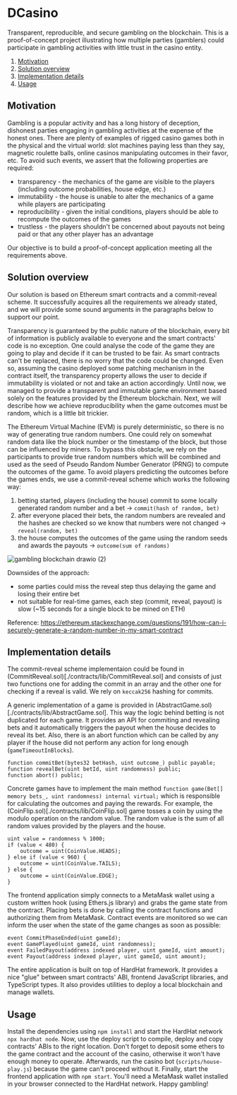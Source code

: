 # DCasino

Transparent, reproducible, and secure gambling on the blockchain. This is a proof-of-concept project illustrating how multiple parties (gamblers) could participate in gambling activities with little trust in the casino entity. 

1. [Motivation](#motivation)
2. [Solution overview](#solution-overview)
3. [Implementation details](#implementation-details)
4. [Usage](#usage)

## Motivation

Gambling is a popular activity and has a long history of deception, dishonest parties engaging in gambling activities at the expense of the honest ones. There are plenty of examples of rigged casino games both in the physical and the virtual world: slot machines paying less than they say, magnetic roulette balls, online casinos manipulating outcomes in their favor, etc. To avoid such events, we assert that the following properties are required:
* transparency - the mechanics of the game are visible to the players (including outcome probabilities, house edge, etc.)
* immutability - the house is unable to alter the mechanics of a game while players are participating
* reproducibility - given the initial conditions, players should be able to recompute the outcomes of the games
* trustless - the players shouldn't be concerned about payouts not being paid or that any other player has an advantage 

Our objective is to build a proof-of-concept application meeting all the requirements above.

## Solution overview

Our solution is based on Ethereum smart contracts and a commit-reveal scheme. It successfully acquires all the requirements we already stated, and we will provide some sound arguments in the paragraphs below to support our point. 

Transparency is guaranteed by the public nature of the blockchain, every bit of information is publicly available to everyone and the smart contracts' code is no exception. One could analyse the code of the game they are going to play and decide if it can be trusted to be fair. As smart contracts can't be replaced, there is no worry that the code could be changed. Even so, assuming the casino deployed some patching mechanism in the contract itself, the transparency property allows the user to decide if immutability is violated or not and take an action accordingly. Until now, we managed to provide a transparent and immutable game environment based solely on the features provided by the Ethereum blockchain. Next, we will describe how we achieve reproducibility when the game outcomes must be random, which is a little bit trickier.

The Ethereum Virtual Machine (EVM) is purely deterministic, so there is no way of generating true random numbers. One could rely on somewhat random data like the block number or the timestamp of the block, but those can be influenced by miners. To bypass this obstacle, we rely on the participants to provide true random numbers which will be combined and used as the seed of Pseudo Random Number Generator (PRNG) to compute the outcomes of the game. To avoid players predicting the outcomes before the games ends, we use a commit-reveal scheme which works the following way:
1. betting started, players (including the house) commit to some locally generated random number and a bet -> `commit(hash of random, bet)`
2. after everyone placed their bets, the random numbers are revealed and the hashes are checked so we know that numbers were not changed -> `reveal(random, bet)`
3. the house computes the outcomes of the game using the random seeds and awards the payouts -> `outcome(sum of randoms)`

![gambling blockchain drawio (2)](https://user-images.githubusercontent.com/10727813/161435411-2a04e061-4f79-45f9-95da-797a6e7dfbb6.png)

Downsides of the approach:
* some parties could miss the reveal step thus delaying the game and losing their entire bet
* not suitable for real-time games, each step (commit, reveal, payout) is slow (~15 seconds for a single block to be mined on ETH)

Reference: https://ethereum.stackexchange.com/questions/191/how-can-i-securely-generate-a-random-number-in-my-smart-contract

## Implementation details

The commit-reveal scheme implementaion could be found in (CommitReveal.sol)[./contracts/lib/CommitReveal.sol] and consists of just two functions one for adding the commit in an array and the other one for checking if a reveal is valid. We rely on `keccak256` hashing for commits.

A generic implementation of a game is provided in (AbstractGame.sol)[./contracts/lib/AbstractGame.sol]. This way the logic behind betting is not duplicated for each game. It provides an API for commiting and revealing bets and it automatically triggers the payout when the house decides to reveal its bet. Also, there is an abort function which can be called by any player if the house did not perform any action for long enough (`gameTimeoutInBlocks`).
```solidity
function commitBet(bytes32 betHash, uint outcome_) public payable;
function revealBet(uint betId, uint randomness) public;
function abort() public;
```

Concrete games have to implement the main method `function game(Bet[] memory bets_, uint randomness) internal virtual;` which is responsible for calculating the outcomes and paying the rewards. For example, the (CoinFlip.sol)[./contracts/lib/CoinFlip.sol] game tosses a coin by using the modulo operation on the random value. The random value is the sum of all random values provided by the players and the house.
```
uint value = randomness % 1000;
if (value < 480) {
    outcome = uint(CoinValue.HEADS);
} else if (value < 960) {
    outcome = uint(CoinValue.TAILS);
} else {
    outcome = uint(CoinValue.EDGE);
}
```

The frontend application simply connects to a MetaMask wallet using a custom written hook (using Ethers.js library) and grabs the game state from the contract. Placing bets is done by calling the contract functions and authorizing them from MetaMask. Contract events are monitored so we can inform the user when the state of the game changes as soon as possible:
```
event CommitPhaseEnded(uint gameId);
event GamePlayed(uint gameId, uint randomness);
event FailedPayout(address indexed player, uint gameId, uint amount);
event Payout(address indexed player, uint gameId, uint amount);
```

The entire application is built on top of HardHat framework. It provides a nice "glue" between smart contracts' ABI, frontend JavaScript libraries, and TypeScript types. It also provides utilities to deploy a local blockchain and manage wallets.

## Usage

Install the dependencies using `npm install` and start the HardHat network `npx hardhat node`. Now, use the deploy script to compile, deploy and copy contracts' ABIs to the right location. Don't forget to deposit some ethers to the game contract and the account of the casino, otherwise it won't have enough money to operate. Afterwards, run the casino bot (`scripts/house-play.js`) because the game can't proceed without it. Finally, start the frontend application with `npm start`. You'll need a MetaMask wallet installed in your browser connected to the HardHat network. Happy gambling! 
